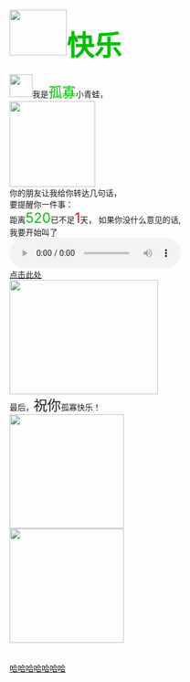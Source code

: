 <!DOCTYPE html>
<html lang="zh-CN">
<head>
    <meta charset="UTF-8">
    <meta http-equiv="X-UA-Compatible" content="IE=edge">
    <meta name="viewport" content="width=device-width, initial-scale=1.0">
    <title>520孤寡</title>
</head>
<body>
    <h1><font size="15" color="pick"><img src="https://bpic.588ku.com/art_water_pic/19/04/08/6d4c4840868b12e55e01698a7f0589a7.jpg" width="100" height="80">快乐
        </font></h1>
    <img src="https://tse2-mm.cn.bing.net/th/id/OIP-C.ru34LFOkvxtRN_o6neWN1AHaEc?w=284&h=180&c=7&r=0&o=5&dpr=1.25&pid=1.7" width="40" height="40">我是<font size="5" color="pick">孤寡</font>小青蛙，
    <br /><img src="https://tse2-mm.cn.bing.net/th/id/OIP-C.Nh4_c2o-y0sicUYL99LIGwAAAA?w=247&h=217&c=7&r=0&o=5&dpr=1.25&pid=1.7" width="150" height="150">
    <br />你的朋友让我给你转达几句话，
    <br />要提醒你一件事：
    <br />距离<font size="5" color="pick">520</font>已不足<font size="5" color="red">1</font>天，
    如果你没什么意见的话,
    <br />我要开始叫了
    <br /><audio src="https://y.qq.com/n/ryqq/player" autoplay="autoplay" controls="controls" loop="loop"></audio>
    <br /><a href="https://y.qq.com/n/ryqq/songDetail/002mkPQH2fBVZP" target="_blank">点击此处</a>
    <br /><img src="https://tse2-mm.cn.bing.net/th/id/OIP-C.BQNghkVaK8VQbq0WL60aKAHaFC?w=287&h=196&c=7&r=0&o=5&dpr=1.25&pid=1.7" width="260" height="200">
    <br />最后，<font size="5">祝你</font>孤寡快乐！
    <br /><img src="https://tse4-mm.cn.bing.net/th/id/OIP-C.ZIIRb0e763gzowjWLrLV1gAAAA?w=209&h=209&c=7&r=0&o=5&dpr=1.25&pid=1.7" width="200" height="200">
    <br /><img src="https://tse3-mm.cn.bing.net/th/id/OIP-C.oVxbL6UZdNL7aP9AZySTmQAAAA?w=160&h=169&c=7&r=0&o=5&dpr=1.25&pid=1.7" width="200" height="200">
    <br />
    <br />
    <br /><a href="https://m.baidu.com/tcx?appui=alaxs&data=%7B%22fromaction%22%3A%22search_zhongjianye67%22%2C%22fromaction_original%22%3A%22search_zhongjianye67%22%2C%22query%22%3A%22%E8%87%B3%E5%B0%8A%E9%82%AA%E5%87%B0%3A%E9%AD%94%E5%B8%9D%E6%BA%BA%E5%AE%A0%E5%B0%8F%E9%87%8E%E5%A6%83%20%E5%A2%A8%E5%8D%83%E6%BE%9C%22%7D&page=detail&gid=14294994412&sign=1dbae09c46c1d46b17cdbe51e561e0a6&ts=1652578641&sourceurl=http%3A%2F%2Fwww.shengxuxu.com%2F4173%2F&trace_log=undefined_undefined_undefined&cid=14294994412%7C1554968250" target="_blank">
        哈哈哈哈哈哈哈</a>
</body>
</html>
